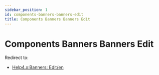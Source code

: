 ```yaml
---
sidebar_position: 1
id: components-banners-banners-edit
title: Components Banners Banners Edit
---
```

# Components Banners Banners Edit
Redirect to:

- [Help4.x:Banners:
  Edit/en](https://docs.joomla.org/Help4.x:Banners:_Edit/en "Help4.x:Banners: Edit/en")
